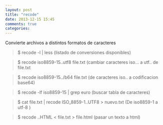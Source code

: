 ```yaml
---
layout: post
title: "recode"
date: 2013-12-15 15:45
comments: true
categories: 
---
```

Convierte archivos a distintos formatos de caracteres

>$ recode -l | less	(listado de conversiones disponibles)

>$ recode iso8859-15..utf8 file.txt (cambiar caracteres iso... a utf.. de file.txt

>$ recode iso8859-15../b64 file.txt (de caracteres iso.. a codificacion base64)

>$ recode -lf iso8859-15 | grep euro  (buscar tabla de caracteres)

>$ cat file.txt | recode ISO_8859-1..UTF8 > nuevo.txt (De iso8859-1 a utf-8 )

>$ recode ..HTML < file.txt > file.html  (pasar un texto a html)

